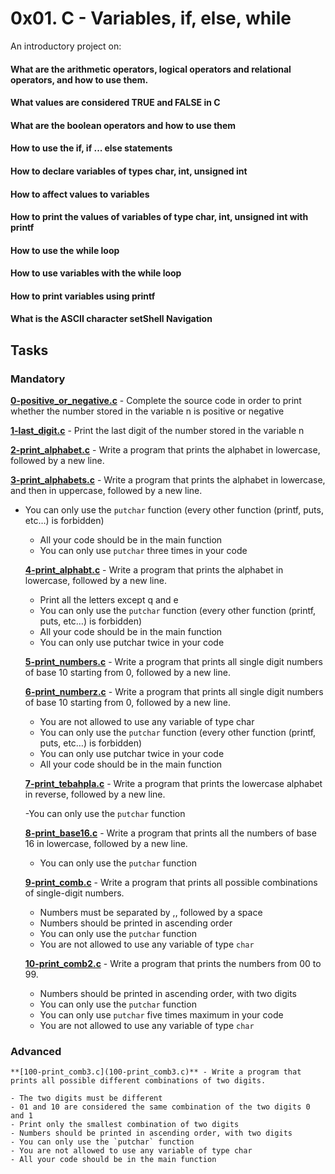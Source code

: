 # 0x01. C  - Variables, if, else, while
   
 An introductory project on:
#### What are the arithmetic operators, logical operators and relational operators, and how to use them.
#### What values are considered TRUE and FALSE in C
#### What are the boolean operators and how to use them
#### How to use the if, if ... else statements
#### How to declare variables of types char, int, unsigned int
#### How to affect values to variables
#### How to print the values of variables of type char, int, unsigned int with printf
#### How to use the while loop
#### How to use variables with the while loop
#### How to print variables using printf
#### What is the ASCII character setShell Navigation

## Tasks

### Mandatory
 **[0-positive_or_negative.c](0-positive_or_negative.c)** - Complete the source code in order to print whether the number stored in the variable n is positive or negative

 **[1-last_digit.c](1-last_digit.c)** - Print the last digit of the number stored in the variable n

 **[2-print_alphabet.c](2-print_alphabet.c)** - Write a program that prints the alphabet in lowercase, followed by a new line.

 **[3-print_alphabets.c](3-print_alphabets.c)** - Write a program that prints the alphabet in lowercase, and then in uppercase, followed by a new line.

 - You can only use the `putchar` function (every other function (printf, puts, etc…) is forbidden)
	- All your code should be in the main function
	- You can only use `putchar` three times in your code

	**[4-print_alphabt.c](4-print_alphabt.c)** - Write a program that prints the alphabet in lowercase, followed by a new line.

	- Print all the letters except q and e
	- You can only use the `putchar` function (every other function (printf, puts, etc…) is forbidden)
	- All your code should be in the main function
	- You can only use putchar twice in your code

	**[5-print_numbers.c](5-print_numbers.c)** - Write a program that prints all single digit numbers of base 10 starting from 0, followed by a new line.

	**[6-print_numberz.c](6-print_numberz.c)** - Write a program that prints all single digit numbers of base 10 starting from 0, followed by a new line.

	- You are not allowed to use any variable of type char
	- You can only use the `putchar` function (every other function (printf, puts, etc…) is forbidden)
	- You can only use putchar twice in your code
	- All your code should be in the main function

	**[7-print_tebahpla.c](7-print_tebahpla.c)** - Write a program that prints the lowercase alphabet in reverse, followed by a new line.

	-You can only use the `putchar` function

	**[8-print_base16.c](8-print_base16.c)** - Write a program that prints all the numbers of base 16 in lowercase, followed by a new line.

	- You can only use the `putchar` function 

	**[9-print_comb.c](9-print_comb.c)** - Write a program that prints all possible combinations of single-digit numbers.

	- Numbers must be separated by ,, followed by a space
	- Numbers should be printed in ascending order
	- You can only use the `putchar` function
	- You are not allowed to use any variable of type `char`

	**[10-print_comb2.c](10-print_comb2.c)** - Write a program that prints the numbers from 00 to 99.

	- Numbers should be printed in ascending order, with two digits
	- You can only use the `putchar` function
	- You can only use `putchar` five times maximum in your code
	- You are not allowed to use any variable of type `char`

### Advanced
	**[100-print_comb3.c](100-print_comb3.c)** - Write a program that prints all possible different combinations of two digits.

	- The two digits must be different
	- 01 and 10 are considered the same combination of the two digits 0 and 1
	- Print only the smallest combination of two digits
	- Numbers should be printed in ascending order, with two digits
	- You can only use the `putchar` function
	- You are not allowed to use any variable of type char
	- All your code should be in the main function
